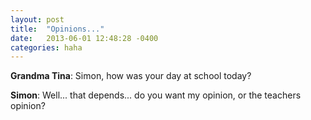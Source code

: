 ```yaml
---
layout: post
title:  "Opinions..."
date:   2013-06-01 12:48:28 -0400
categories: haha
---
```


**Grandma Tina**: Simon, how was your day at school today?

**Simon**: Well... that depends... do you want my opinion, or the teachers opinion?

